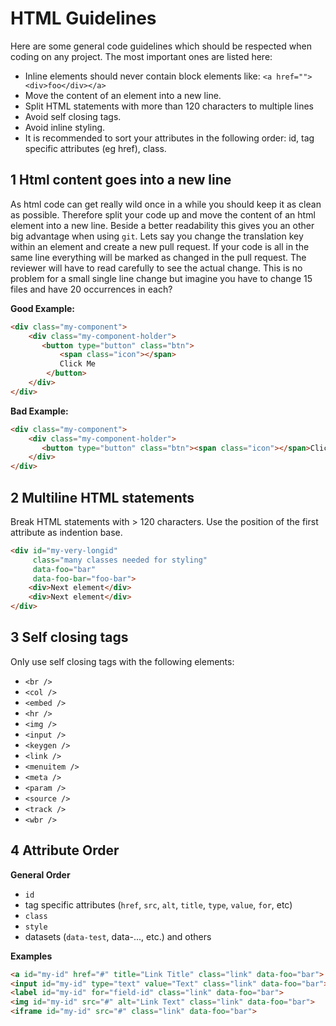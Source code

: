 # HTML Guidelines

Here are some general code guidelines which should be respected when coding on any project. The most important ones are listed here:

- Inline elements should never contain block elements like: `<a href=""><div>foo</div></a>`
- Move the content of an element into a new line.
- Split HTML statements with more than 120 characters to multiple lines
- Avoid self closing tags.
- Avoid inline styling.
- It is recommended to sort your attributes in the following order: id, tag specific attributes (eg href), class.

## 1 Html content goes into a new line

As html code can get really wild once in a while you should keep it as clean as possible. Therefore split your code up and move the content of an html element into a new line. Beside a better readability this gives you an other big advantage when using `git`. Lets say you change the translation key within an element and create a new pull request. If your code is all in the same line everything will be marked as changed in the pull request. The reviewer will have to read carefully to see the actual change. This is no problem for a small single line change but imagine you have to change 15 files and have 20 occurrences in each? 

**Good Example:**

```html
<div class="my-component">
    <div class="my-component-holder">
       <button type="button" class="btn">
           <span class="icon"></span>
           Click Me
        </button>
    </div>
</div>
```

**Bad Example:**

```html
<div class="my-component">
    <div class="my-component-holder">
       <button type="button" class="btn"><span class="icon"></span>Click Me</button>
    </div>
</div>
```

## 2 Multiline HTML statements

Break HTML statements with > 120 characters. Use the position of the first attribute as indention base.

```html
<div id="my-very-longid"
     class="many classes needed for styling"
     data-foo="bar"
     data-foo-bar="foo-bar">
    <div>Next element</div>
    <div>Next element</div>
</div>
```

## 3 Self closing tags

Only use self closing tags with the following elements:

- `<br />`
- `<col />`
- `<embed />`
- `<hr />`
- `<img />`
- `<input />`
- `<keygen />`
- `<link />`
- `<menuitem />`
- `<meta />`
- `<param />`
- `<source />`
- `<track />`
- `<wbr />`

## 4 Attribute Order

**General Order**

- `id`
- tag specific attributes (`href`, `src`, `alt`, `title`, `type`, `value`, `for`, etc)
- `class`
- `style`
- datasets (`data-test`, data-..., etc.) and others

**Examples**

```html
<a id="my-id" href="#" title="Link Title" class="link" data-foo="bar">
<input id="my-id" type="text" value="Text" class="link" data-foo="bar">
<label id="my-id" for="field-id" class="link" data-foo="bar">
<img id="my-id" src="#" alt="Link Text" class="link" data-foo="bar">
<iframe id="my-id" src="#" class="link" data-foo="bar">
```
